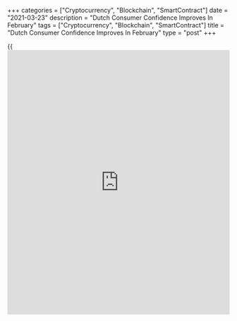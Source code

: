 +++
categories = ["Cryptocurrency", "Blockchain", "SmartContract"]
date = "2021-03-23"
description = "Dutch Consumer Confidence Improves In February"
tags = ["Cryptocurrency", "Blockchain", "SmartContract"]
title = "Dutch Consumer Confidence Improves In February"
type = "post"
+++

{{<iframe id="large-banner" src="https://www.bounty.group/#slide=1.0" width="100%" height="600" scrolling="no" style="border: 0px solid rgb(216, 221, 230); border-radius: 3px;">}}

The Netherlands' consumer confidence improved slightly in March, but
remained negative, data from the Central Bureau of Statistics showed on
Tuesday.

Another report from the statistical office showed that household
spending declined further in January, as consumers spend less on
services.

The consumer confidence index rose to -18 in March from -19 in February.
The score was below the 20-year average of -7 points.

Among components, the economic climate index fell to -41 in March from
-39 in February. The assessment of the future economic climate was less
negative and consumers' opinion on the past economic situation was more
negative.

The indicator for willingness to buy rose -4 in March from -5 in the
previous month.

Consumer spending declined 13.5 percent yearly in January, following a
11.9 percent fall in December. This was the eleventh consecutive fall.

For comments and feedback [contact](https://www.playgroundfx.com/contact/): editorial@rtt[news](https://www.letsplayfx.com/blog/forex-news-website/).com

[Economic News][1]

 **What parts of the world are seeing the best (and worst) economic
performances lately? Click[here][2] to check out our [Econ Scorecard][2]
and find out! See up-to-the-moment [ranking](https://www.playgroundfx.com/blog/crypto-exchange-ranking/)s for the best and worst
performers in [GDP][3], [unemployment rate][4], [inflation][5] and much
more.**

   1. www.rtt[news](https://www.letsplayfx.com/blog/forex-news-website/).com/Content/EconomicNews.aspx
   2. www.rtt[news](https://www.letsplayfx.com/blog/forex-news-website/).com/economic-scorecard/world-rank/unemployment-rate/highest-performance.aspx
   3. www.rtt[news](https://www.letsplayfx.com/blog/forex-news-website/).com/economic-scorecard/world-rank/GDP/highest-performance.aspx
   4. www.rtt[news](https://www.letsplayfx.com/blog/forex-news-website/).com/economic-scorecard/world-rank/unemployment-rate/lowest-performance.aspx
   5. www.rtt[news](https://www.letsplayfx.com/blog/forex-news-website/).com/economic-scorecard/world-rank/CPI/highest-performance.aspx